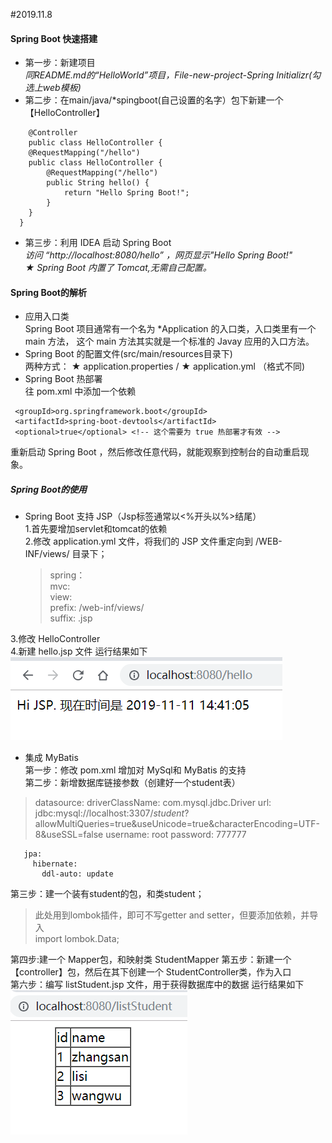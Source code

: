 #2019.11.8
#### Spring Boot 快速搭建
- 第一步：新建项目  
*同README.md的“HelloWorld”项目，File-new-project-Spring Initializr(勾选上web模板)*
- 第二步：在main/java/*spingboot(自己设置的名字）包下新建一个【HelloController】  
> 
        @Controller
        public class HelloController {
        @RequestMapping("/hello")
        public class HelloController {
            @RequestMapping("/hello")
            public String hello() {
                return "Hello Spring Boot!";
            }
        }
      }
> 
- 第三步：利用 IDEA 启动 Spring Boot   
*访问 “http://localhost:8080/hello” ，网页显示"Hello Spring Boot!"*  
*&#9733; Spring Boot 内置了 Tomcat,无需自己配置。*  

#### Spring Boot的解析  

- 应用入口类  
Spring Boot 项目通常有一个名为 *Application 的入口类，入口类里有一个 main 方法， 这个 main 方法其实就是一个标准的 Javay 应用的入口方法。  
- Spring Boot 的配置文件(src/main/resources目录下)  
  两种方式： &#9733; application.properties /  &#9733; application.yml （格式不同)  
- Spring Boot 热部署  
往 pom.xml 中添加一个依赖
> <dependency>
     <groupId>org.springframework.boot</groupId>
     <artifactId>spring-boot-devtools</artifactId>
     <optional>true</optional> <!-- 这个需要为 true 热部署才有效 -->
 </dependency>
 重新启动 Spring Boot ，然后修改任意代码，就能观察到控制台的自动重启现象。  
 
 ##### Spring Boot的使用  
 - Spring Boot 支持 JSP（Jsp标签通常以<%开头以%>结尾）  
 1.首先要增加servlet和tomcat的依赖  
 2.修改 application.yml 文件，将我们的 JSP 文件重定向到 /WEB-INF/views/ 目录下；
   >spring：  
     mvc:  
       view:  
         prefix: /web-inf/views/  
         suffix: .jsp  
                                                                                                                                 
 3.修改 HelloController  
 4.新建 hello.jsp 文件 
 运行结果如下
![](./pic/hello2.png)
 - 集成 MyBatis  
 第一步：修改 pom.xml 增加对 MySql和 MyBatis 的支持   
 第二步：新增数据库链接参数（创建好一个student表）  
 > datasource:
       driverClassName: com.mysql.jdbc.Driver
       url: jdbc:mysql://localhost:3307/*student*?allowMultiQueries=true&useUnicode=true&characterEncoding=UTF-8&useSSL=false
       username: root
       password: 777777
>
       jpa:
         hibernate:
           ddl-auto: update  
  第三步：建一个装有student的包，和类student；
  > 此处用到lombok插件，即可不写getter and setter，但要添加依赖，并导入  
import lombok.Data;  

  第四步:建一个 Mapper包，和映射类 StudentMapper
  第五步：新建一个【controller】包，然后在其下创建一个 StudentController类，作为入口  
  第六步：编写 listStudent.jsp 文件，用于获得数据库中的数据
  运行结果如下
![](./pic/liststudent.png)